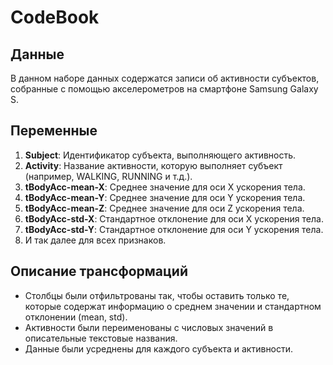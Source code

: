 # CodeBook

## Данные
В данном наборе данных содержатся записи об активности субъектов, собранные с помощью акселерометров на смартфоне Samsung Galaxy S.

## Переменные

1. **Subject**: Идентификатор субъекта, выполняющего активность.
2. **Activity**: Название активности, которую выполняет субъект (например, WALKING, RUNNING и т.д.).
3. **tBodyAcc-mean-X**: Среднее значение для оси X ускорения тела.
4. **tBodyAcc-mean-Y**: Среднее значение для оси Y ускорения тела.
5. **tBodyAcc-mean-Z**: Среднее значение для оси Z ускорения тела.
6. **tBodyAcc-std-X**: Стандартное отклонение для оси X ускорения тела.
7. **tBodyAcc-std-Y**: Стандартное отклонение для оси Y ускорения тела.
8. И так далее для всех признаков.

## Описание трансформаций
- Столбцы были отфильтрованы так, чтобы оставить только те, которые содержат информацию о среднем значении и стандартном отклонении (mean, std).
- Активности были переименованы с числовых значений в описательные текстовые названия.
- Данные были усреднены для каждого субъекта и активности.
